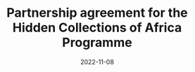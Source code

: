 ---
title: Partnership agreement for the Hidden Collections of Africa Programme
image: /assets/images/shane-rounce-DNkoNXQti3c-unsplash.jpg
date: 2022-11-08
tags: news
layout: redirect
class: cenl
link_to: https://www.cenl.org/partnership-agreement-for-the-hidden-collections-of-africa-programme/
---